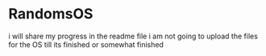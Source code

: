 # RandomsOS

i will share my progress in the readme file i am not going to upload the files for the OS till its finished or somewhat finished
